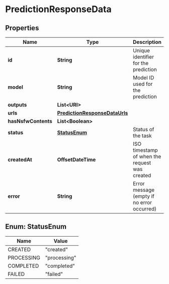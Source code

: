 

# PredictionResponseData


## Properties

| Name | Type | Description | Notes |
|------------ | ------------- | ------------- | -------------|
|**id** | **String** | Unique identifier for the prediction |  [optional] |
|**model** | **String** | Model ID used for the prediction |  [optional] |
|**outputs** | **List&lt;URI&gt;** |  |  [optional] |
|**urls** | [**PredictionResponseDataUrls**](PredictionResponseDataUrls.md) |  |  [optional] |
|**hasNsfwContents** | **List&lt;Boolean&gt;** |  |  [optional] |
|**status** | [**StatusEnum**](#StatusEnum) | Status of the task |  [optional] |
|**createdAt** | **OffsetDateTime** | ISO timestamp of when the request was created |  [optional] |
|**error** | **String** | Error message (empty if no error occurred) |  [optional] |



## Enum: StatusEnum

| Name | Value |
|---- | -----|
| CREATED | &quot;created&quot; |
| PROCESSING | &quot;processing&quot; |
| COMPLETED | &quot;completed&quot; |
| FAILED | &quot;failed&quot; |



